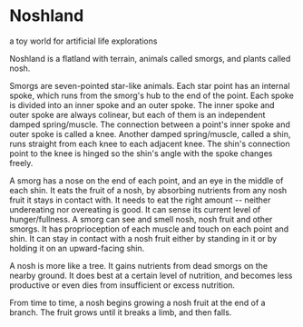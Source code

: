 Noshland
========

a toy world for artificial life explorations

Noshland is a flatland with terrain, animals called smorgs, and plants called nosh.

Smorgs are seven-pointed star-like animals. Each star point has an internal spoke, which runs from the smorg's hub to the end of the point. Each spoke is divided into an inner spoke and an outer spoke. The inner spoke and outer spoke are always colinear, but each of them is an independent damped spring/muscle. The connection between a point's inner spoke and outer spoke is called a knee. Another damped spring/muscle, called a shin, runs straight from each knee to each adjacent knee. The shin's connection point to the knee is hinged so the shin's angle with the spoke changes freely.

A smorg has a nose on the end of each point, and an eye in the middle of each shin. It eats the fruit of a nosh, by absorbing nutrients from any nosh fruit it stays in contact with. It needs to eat the right amount -- neither undereating nor overeating is good. It can sense its current level of hunger/fullness. A smorg can see and smell nosh, nosh fruit and other smorgs. It has proprioception of each muscle and touch on each point and shin. It can stay in contact with a nosh fruit either by standing in it or by holding it on an upward-facing shin.

A nosh is more like a tree. It gains nutrients from dead smorgs on the nearby ground. It does best at a certain level of nutrition, and becomes less productive or even dies from insufficient or excess nutrition.

From time to time, a nosh begins growing a nosh fruit at the end of a branch. The fruit grows until it breaks a limb, and then falls.
